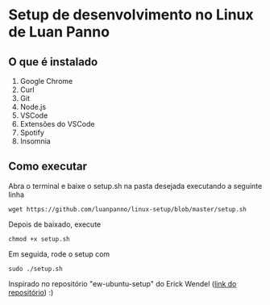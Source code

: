 # Setup de desenvolvimento no Linux de Luan Panno

## O que é instalado
1. Google Chrome
2. Curl
3. Git
4. Node.js
5. VSCode
6. Extensões do VSCode
7. Spotify
8. Insomnia

## Como executar
Abra o terminal e baixe o setup.sh na pasta desejada executando a seguinte linha

    wget https://github.com/luanpanno/linux-setup/blob/master/setup.sh

Depois de baixado, execute

    chmod +x setup.sh

Em seguida, rode o setup com

    sudo ./setup.sh
    
Inspirado no repositório "ew-ubuntu-setup" do Erick Wendel ([link do repositório](https://github.com/ErickWendel/ew-ubuntu-setup)) :)
